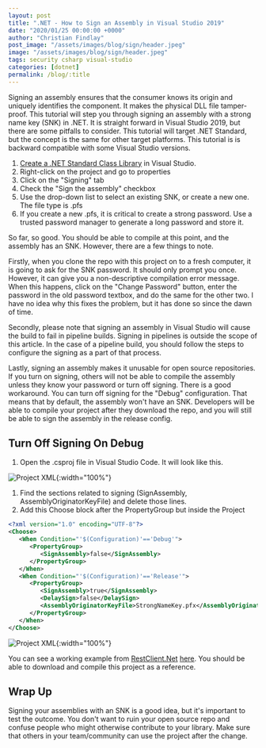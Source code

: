 ```yaml
---
layout: post
title: ".NET - How to Sign an Assembly in Visual Studio 2019"
date: "2020/01/25 00:00:00 +0000"
author: "Christian Findlay"
post_image: "/assets/images/blog/sign/header.jpeg"
image: "/assets/images/blog/sign/header.jpeg"
tags: security csharp visual-studio
categories: [dotnet]
permalink: /blog/:title
---
```


Signing an assembly ensures that the consumer knows its origin and uniquely identifies the component. It makes the physical DLL file tamper-proof. This tutorial will step you through signing an assembly with a strong name key (SNK) in .NET. It is straight forward in Visual Studio 2019, but there are some pitfalls to consider. This tutorial will target .NET Standard, but the concept is the same for other target platforms. This tutorial is is backward compatible with some Visual Studio versions.

1.  [Create a .NET Standard Class Library](https://docs.microsoft.com/en-us/dotnet/core/tutorials/library-with-visual-studio?tabs=csharp) in Visual Studio.
2.  Right-click on the project and go to properties
3.  Click on the "Signing" tab
4.  Check the "Sign the assembly" checkbox
5.  Use the drop-down list to select an existing SNK, or create a new one. The file type is .pfs
6.  If you create a new .pfs, it is critical to create a strong password. Use a trusted password manager to generate a long password and store it.

So far, so good. You should be able to compile at this point, and the assembly has an SNK. However, there are a few things to note. 

Firstly, when you clone the repo with this project on to a fresh computer, it is going to ask for the SNK password. It should only prompt you once. However, it can give you a non-descriptive compilation error message. When this happens, click on the "Change Password" button, enter the password in the old password textbox, and do the same for the other two. I have no idea why this fixes the problem, but it has done so since the dawn of time.

Secondly, please note that signing an assembly in Visual Studio will cause the build to fail in pipeline builds. Signing in pipelines is outside the scope of this article. In the case of a pipeline build, you should follow the steps to configure the signing as a part of that process.

Lastly, signing an assembly makes it unusable for open source repositories. If you turn on signing, others will not be able to compile the assembly unless they know your password or turn off signing. There is a good workaround. You can turn off signing for the "Debug" configuration. That means that by default, the assembly won't have an SNK. Developers will be able to compile your project after they download the repo, and you will still be able to sign the assembly in the release config.

Turn Off Signing On Debug
-------------------------

1.  Open the .csproj file in Visual Studio Code. It will look like this.

![Project XML](/assets/images/blog/sign/project.png){:width="100%"}

1.  Find the sections related to signing (SignAssembly, AssemblyOriginatorKeyFile) and delete those lines.
2.  Add this Choose block after the PropertyGroup but inside the Project

```xml
<?xml version="1.0" encoding="UTF-8"?>
<Choose>
   <When Condition="'$(Configuration)'=='Debug'">
      <PropertyGroup>
         <SignAssembly>false</SignAssembly>
      </PropertyGroup>
   </When>
   <When Condition="'$(Configuration)'=='Release'">
      <PropertyGroup>
         <SignAssembly>true</SignAssembly>
         <DelaySign>false</DelaySign>
         <AssemblyOriginatorKeyFile>StrongNameKey.pfx</AssemblyOriginatorKeyFile>
      </PropertyGroup>
   </When>
</Choose>
```

![Project XML](/assets/images/blog/sign/project2.png){:width="100%"}

You can see a working example from [RestClient.Net](https://github.com/MelbourneDeveloper/RestClient.Net) [here](https://github.com/MelbourneDeveloper/RestClient.Net/blob/58f6a1d552357f7de443a7d846039a68703325d2/RestClient.Net/RestClient.Net.csproj#L54). You should be able to download and compile this project as a reference.

Wrap Up
-------

Signing your assemblies with an SNK is a good idea, but it's important to test the outcome. You don't want to ruin your open source repo and confuse people who might otherwise contribute to your library. Make sure that others in your team/community can use the project after the change.